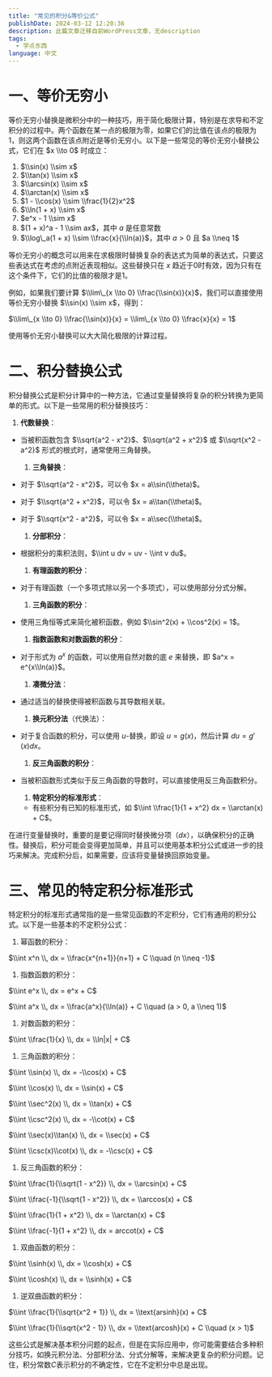 ```yaml
---
title: "常见的积分&等价公式"
publishDate: 2024-03-12 12:20:36 
description: 此篇文章迁移自前WordPress文章，无description
tags:
  - 学点东西
language: 中文
---
```


# 一、等价无穷小

等价无穷小替换是微积分中的一种技巧，用于简化极限计算，特别是在求导和不定积分的过程中。两个函数在某一点的极限为零，如果它们的比值在该点的极限为1，则这两个函数在该点附近是等价无穷小。以下是一些常见的等价无穷小替换公式，它们在 $x \\to 0$ 时成立：

1. $\\sin(x) \\sim x$
2. $\\tan(x) \\sim x$
3. $\\arcsin(x) \\sim x$
4. $\\arctan(x) \\sim x$
5. $1 - \\cos(x) \\sim \\frac{1}{2}x^2$
6. $\\ln(1 + x) \\sim x$
7. $e^x - 1 \\sim x$
8. $(1 + x)^a - 1 \\sim ax$，其中 $a$ 是任意常数
9. $\\log\_a(1 + x) \\sim \\frac{x}{\\ln(a)}$，其中 $a > 0$ 且 $a \\neq 1$

等价无穷小的概念可以用来在求极限时替换复杂的表达式为简单的表达式，只要这些表达式在考虑的点附近表现相似。这些替换只在 $x$ 趋近于0时有效，因为只有在这个条件下，它们的比值的极限才是1。

例如，如果我们要计算 $\\lim\_{x \\to 0} \\frac{\\sin(x)}{x}$，我们可以直接使用等价无穷小替换 $\\sin(x) \\sim x$，得到：

$\\lim\_{x \\to 0} \\frac{\\sin(x)}{x} = \\lim\_{x \\to 0} \\frac{x}{x} = 1$

使用等价无穷小替换可以大大简化极限的计算过程。

# 二、积分替换公式

积分替换公式是积分计算中的一种方法，它通过变量替换将复杂的积分转换为更简单的形式。以下是一些常用的积分替换技巧：

1. **代数替换**：

- 当被积函数包含 $\\sqrt{a^2 - x^2}$、$\\sqrt{a^2 + x^2}$ 或 $\\sqrt{x^2 - a^2}$ 形式的根式时，通常使用三角替换。
    
    1. **三角替换**：
- 对于 $\\sqrt{a^2 - x^2}$，可以令 $x = a\\sin(\\theta)$。
    
- 对于 $\\sqrt{a^2 + x^2}$，可以令 $x = a\\tan(\\theta)$。
- 对于 $\\sqrt{x^2 - a^2}$，可以令 $x = a\\sec(\\theta)$。
    
    1. **分部积分**：
- 根据积分的乘积法则，$\\int u dv = uv - \\int v du$。
    
    1. **有理函数的积分**：
- 对于有理函数（一个多项式除以另一个多项式），可以使用部分分式分解。
    
    1. **三角函数的积分**：
- 使用三角恒等式来简化被积函数，例如 $\\sin^2(x) + \\cos^2(x) = 1$。
    
    1. **指数函数和对数函数的积分**：
- 对于形式为 $a^x$ 的函数，可以使用自然对数的底 $e$ 来替换，即 $a^x = e^{x\\ln(a)}$。
    
    1. **凑微分法**：
- 通过适当的替换使得被积函数与其导数相关联。
    
    1. **换元积分法**（代换法）：
- 对于复合函数的积分，可以使用 $u$-替换，即设 $u = g(x)$，然后计算 $du = g'(x)dx$。
    
    1. **反三角函数的积分**：
- 当被积函数形式类似于反三角函数的导数时，可以直接使用反三角函数积分。
    
    1. **特定积分的标准形式**：
    
    - 有些积分有已知的标准形式，如 $\\int \\frac{1}{1 + x^2} dx = \\arctan(x) + C$。

在进行变量替换时，重要的是要记得同时替换微分项（$dx$），以确保积分的正确性。替换后，积分可能会变得更加简单，并且可以使用基本积分公式或进一步的技巧来解决。完成积分后，如果需要，应该将变量替换回原始变量。

# 三、常见的特定积分标准形式

特定积分的标准形式通常指的是一些常见函数的不定积分，它们有通用的积分公式。以下是一些基本的不定积分公式：

1. 幂函数的积分：

$\\int x^n \\, dx = \\frac{x^{n+1}}{n+1} + C \\quad (n \\neq -1)$

1. 指数函数的积分：

$\\int e^x \\, dx = e^x + C$

$\\int a^x \\, dx = \\frac{a^x}{\\ln(a)} + C \\quad (a > 0, a \\neq 1)$

1. 对数函数的积分：

$\\int \\frac{1}{x} \\, dx = \\ln|x| + C$

1. 三角函数的积分：

$\\int \\sin(x) \\, dx = -\\cos(x) + C$

$\\int \\cos(x) \\, dx = \\sin(x) + C$

$\\int \\sec^2(x) \\, dx = \\tan(x) + C$

$\\int \\csc^2(x) \\, dx = -\\cot(x) + C$

$\\int \\sec(x)\\tan(x) \\, dx = \\sec(x) + C$

$\\int \\csc(x)\\cot(x) \\, dx = -\\csc(x) + C$

1. 反三角函数的积分：

$\\int \\frac{1}{\\sqrt{1 - x^2}} \\, dx = \\arcsin(x) + C$

$\\int \\frac{-1}{\\sqrt{1 - x^2}} \\, dx = \\arccos(x) + C$

$\\int \\frac{1}{1 + x^2} \\, dx = \\arctan(x) + C$

$\\int \\frac{-1}{1 + x^2} \\, dx = arccot(x) + C$

1. 双曲函数的积分：

$\\int \\sinh(x) \\, dx = \\cosh(x) + C$

$\\int \\cosh(x) \\, dx = \\sinh(x) + C$

1. 逆双曲函数的积分：

$\\int \\frac{1}{\\sqrt{x^2 + 1}} \\, dx = \\text{arsinh}(x) + C$

$\\int \\frac{1}{\\sqrt{x^2 - 1}} \\, dx = \\text{arcosh}(x) + C \\quad (x > 1)$

这些公式是解决基本积分问题的起点，但是在实际应用中，你可能需要结合多种积分技巧，如换元积分法、分部积分法、分式分解等，来解决更复杂的积分问题。记住，积分常数$C$表示积分的不确定性，它在不定积分中总是出现。
